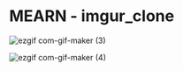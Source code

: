 # MEARN - imgur_clone

![ezgif com-gif-maker (3)](https://user-images.githubusercontent.com/67645175/96360717-118c0b80-113d-11eb-945c-2575124b2c07.gif)


![ezgif com-gif-maker (4)](https://user-images.githubusercontent.com/67645175/96360733-47c98b00-113d-11eb-85fc-4d0e4eb1e324.gif)

